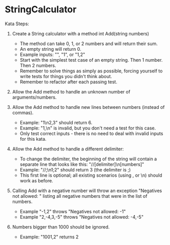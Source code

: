﻿# StringCalculator

Kata Steps:

1. Create a String calculator with a method int Add(string numbers) 
    - The method can take 0, 1, or 2 numbers and will return their sum. 
    - An empty string will return 0. 
    - Example inputs: "", "1", or "1,2" 
    - Start with the simplest test case of an empty string. Then 1 number. Then 2 numbers. 
    - Remember to solve things as simply as possible, forcing yourself to write tests for things you didn't think about. 
    - Remember to refactor after each passing test. 

2. Allow the Add method to handle an unknown number of arguments/numbers.

3. Allow the Add method to handle new lines between numbers (instead of commas). 
    - Example: "1\n2,3" should return 6. 
    - Example: "1,\n" is invalid, but you don't need a test for this case. 
    - Only test correct inputs - there is no need to deal with invalid inputs for this kata. 

4. Allow the Add method to handle a different delimiter: 
    - To change the delimiter, the beginning of the string will contain a separate line that looks like this: "//[delimiter]\n[numbers]" 
    - Example: "//;\n1;2" should return 3 (the delimiter is ;) 
    - This first line is optional; all existing scenarios (using , or \n) should work as before. 

5. Calling Add with a negative number will throw an exception "Negatives not allowed: " listing all negative numbers that were in the list of numbers. 
    - Example "-1,2" throws "Negatives not allowed: -1"
    - Example "2,-4,3,-5" throws "Negatives not allowed: -4,-5" 

6. Numbers bigger than 1000 should be ignored. 
    - Example: "1001,2" returns 2
